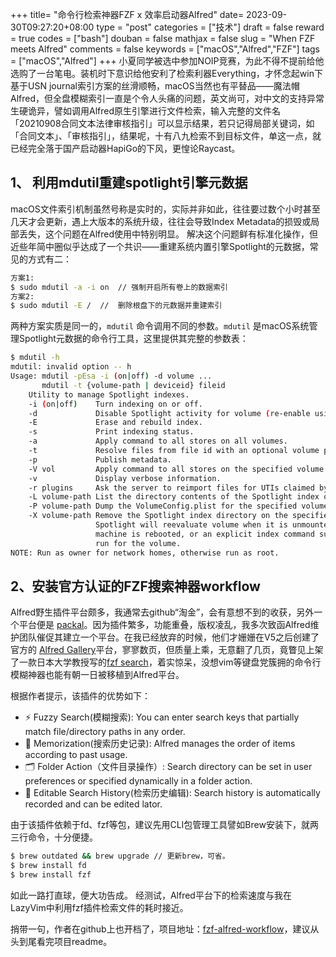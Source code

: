 +++
title= "命令行检索神器FZF x 效率启动器Alfred"
date= 2023-09-30T09:27:20+08:00
type = "post"
categories = ["技术"]
draft = false
reward = true
codes = ["bash"]
douban = false
mathjax = false
slug = "When FZF meets Alfred"
comments = false
keywords = ["macOS","Alfred","FZF"]
tags = ["macOS","Alfred"]
+++
小夏同学被选中参加NOIP竞赛，为此不得不提前给他选购了一台笔电。装机时下意识给他安利了检索利器Everything，才怀念起win下基于USN journal索引方案的丝滑顺畅，macOS当然也有平替品——魔法帽Alfred，但全盘模糊索引一直是个令人头痛的问题，英文尚可，对中文的支持异常生硬诡异，譬如调用Alfred原生引擎进行文件检索，输入完整的文件名「20210908合同文本法律审核指引」可以显示结果，若只记得局部关键词，如「合同文本」、「审核指引」，结果呢，十有八九检索不到目标文件，单这一点，就已经完全落于国产启动器HapiGo的下风，更惶论Raycast。
<!--more-->

## 1、 利用mdutil重建spotlight引擎元数据
macOS文件索引机制虽然号称是实时的，实际并非如此，往往要过数个小时甚至几天才会更新，遇上大版本的系统升级，往往会导致Index Metadata的损毁或局部丢失，这个问题在Alfred使用中特别明显。
解决这个问题鲜有标准化操作，但近些年简中圈似乎达成了一个共识——重建系统内置引擎Spotlight的元数据，常见的方式有二：

```bash
方案1:
$ sudo mdutil -a -i on  // 强制开启所有卷上的数据索引
方案2:
$ sudo mdutil -E /  //  删除根盘下的元数据并重建索引
```

两种方案实质是同一的，`mdutil` 命令调用不同的参数。`mdutil` 是macOS系统管理Spotlight元数据的命令行工具，这里提供其完整的参数表：

```bash
$ mdutil -h
mdutil: invalid option -- h
Usage: mdutil -pEsa -i (on|off) -d volume ...
       mdutil -t {volume-path | deviceid} fileid
    Utility to manage Spotlight indexes.
    -i (on|off)    Turn indexing on or off.
    -d             Disable Spotlight activity for volume (re-enable using -i on).
    -E             Erase and rebuild index.
    -s             Print indexing status.
    -a             Apply command to all stores on all volumes.
    -t             Resolve files from file id with an optional volume path or device id.
    -p             Publish metadata.
    -V vol         Apply command to all stores on the specified volume.
    -v             Display verbose information.
    -r plugins     Ask the server to reimport files for UTIs claimed by the listed plugin.
    -L volume-path List the directory contents of the Spotlight index on the specified volume.
    -P volume-path Dump the VolumeConfig.plist for the specified volume.
    -X volume-path Remove the Spotlight index directory on the specified volume.  Does not disable indexing.
                   Spotlight will reevaluate volume when it is unmounted and remounted, the
                   machine is rebooted, or an explicit index command such as 'mdutil -i' or 'mdutil -E' is
                   run for the volume.
NOTE: Run as owner for network homes, otherwise run as root.
```
 
## 2、安装官方认证的FZF搜索神器workflow

Alfred野生插件平台颇多，我通常去github“淘金”，会有意想不到的收获，另外一个平台便是 [packal](http://www.packal.org/)。因为插件繁多，功能重叠，版权凌乱，我多次致函Alfred维护团队催促其建立一个平台。在我已经放弃的时候，他们才姗姗在V5之后创建了官方的 [Alfred Gallery](https://alfred.app/)平台，寥寥数页，但质量上乘，无意翻了几页，竟瞥见上架了一款日本大学教授写的[fzf search](https://alfred.app/workflows/yohasebe/fzf/)，着实惊呆，没想vim等键盘党簇拥的命令行模糊神器也能有朝一日被移植到Alfred平台。

根据作者提示，该插件的优势如下：

- ⚡️ Fuzzy Search(模糊搜索): You can enter search keys that partially match file/directory paths in any order.
- 🧠 Memorization(搜索历史记录): Alfred manages the order of items according to past usage.
- 🗂 Folder Action（文件目录操作）: Search directory can be set in user preferences or specified dynamically in a folder action.
- 📝 Editable Search History(检索历史编辑): Search history is automatically recorded and can be edited lator.

由于该插件依赖于fd、fzf等包，建议先用CLI包管理工具譬如Brew安装下，就两三行命令，十分便捷。

```bash
$ brew outdated && brew upgrade // 更新brew，可省。
$ brew install fd
$ brew install fzf
```

如此一路打直球，便大功告成。
经测试，Alfred平台下的检索速度与我在LazyVim中利用fzf插件检索文件的耗时接近。

捎带一句，作者在github上也开档了，项目地址：[fzf-alfred-workflow](https://github.com/yohasebe/fzf-alfred-workflow/)，建议从头到尾看完项目readme。